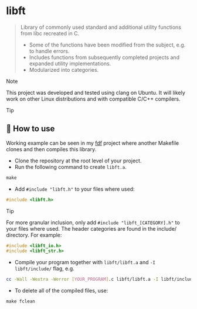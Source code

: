 # libft
> Library of commonly used standard and additional utility functions from libc recreated in C.
> - Some of the functions have been modified from the subject, e.g. to handle errors.
> - Includes functions from subsequently completed projects and expanded utility implementations.
> - Modularized into categories.

> [!NOTE]
> This project was developed and tested using clang on Ubuntu. It will likely work on other Linux distributions and with compatible C/C++ compilers.

> [!TIP]
> ## 🚀 How to use
> Working example can be seen in my [fdf](https://github.com/mordori/fdf) project where another Makefile clones and then compiles this library. 
- Clone the repository at the root level of your project.
- Run the following command to create `libft.a`.
``` Makefile
make
```
- Add `#include "libft.h"` to your files where used:
``` C
#include <libft.h>
```
> [!TIP]
> For more granular inclusion, only add `#include "libft_[CATEGORY].h"` to your files where used. The header categories are found in the include/ directory. For example:
> ``` C
> #include <libft_io.h>
> #include <libft_str.h>
> ```
- Compile your program together with `libft/libft.a` and `-I libft/include/` flag, e.g.
``` bash
cc -Wall -Wextra -Werror [YOUR_PROGRAM].c libft/libft.a -I libft/include/
```
- To delete all of the compiled files, use:
``` Makefile
make fclean
```

